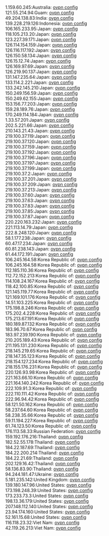 1.159.60.245:Australia: [ovpn config](vpn/1_159_60_245.ovpn)  
121.55.214.94:Guam: [ovpn config](vpn/121_55_214_94.ovpn)  
49.204.138.83:India: [ovpn config](vpn/49_204_138_83.ovpn)  
139.228.219.126:Indonesia: [ovpn config](vpn/139_228_219_126.ovpn)  
106.165.233.95:Japan: [ovpn config](vpn/106_165_233_95.ovpn)  
118.105.213.20:Japan: [ovpn config](vpn/118_105_213_20.ovpn)  
123.227.39.171:Japan: [ovpn config](vpn/123_227_39_171.ovpn)  
126.114.154.159:Japan: [ovpn config](vpn/126_114_154_159.ovpn)  
126.116.117.192:Japan: [ovpn config](vpn/126_116_117_192.ovpn)  
126.150.58.134:Japan: [ovpn config](vpn/126_150_58_134.ovpn)  
126.15.12.74:Japan: [ovpn config](vpn/126_15_12_74.ovpn)  
126.169.97.69:Japan: [ovpn config](vpn/126_169_97_69.ovpn)  
126.219.90.137:Japan: [ovpn config](vpn/126_219_90_137.ovpn)  
131.147.235.64:Japan: [ovpn config](vpn/131_147_235_64.ovpn)  
133.114.2.221:Japan: [ovpn config](vpn/133_114_2_221.ovpn)  
133.242.145.210:Japan: [ovpn config](vpn/133_242_145_210.ovpn)  
150.249.156.59:Japan: [ovpn config](vpn/150_249_156_59.ovpn)  
150.249.62.155:Japan: [ovpn config](vpn/150_249_62_155.ovpn)  
153.156.77.203:Japan: [ovpn config](vpn/153_156_77_203.ovpn)  
159.28.189.76:Japan: [ovpn config](vpn/159_28_189_76.ovpn)  
170.249.114.184:Japan: [ovpn config](vpn/170_249_114_184.ovpn)  
1.33.57.201:Japan: [ovpn config](vpn/1_33_57_201.ovpn)  
202.5.221.66:Japan: [ovpn config](vpn/202_5_221_66.ovpn)  
210.143.21.43:Japan: [ovpn config](vpn/210_143_21_43.ovpn)  
219.100.37.119:Japan: [ovpn config](vpn/219_100_37_119.ovpn)  
219.100.37.120:Japan: [ovpn config](vpn/219_100_37_120.ovpn)  
219.100.37.159:Japan: [ovpn config](vpn/219_100_37_159.ovpn)  
219.100.37.192:Japan: [ovpn config](vpn/219_100_37_192.ovpn)  
219.100.37.196:Japan: [ovpn config](vpn/219_100_37_196.ovpn)  
219.100.37.197:Japan: [ovpn config](vpn/219_100_37_197.ovpn)  
219.100.37.199:Japan: [ovpn config](vpn/219_100_37_199.ovpn)  
219.100.37.2:Japan: [ovpn config](vpn/219_100_37_2.ovpn)  
219.100.37.201:Japan: [ovpn config](vpn/219_100_37_201.ovpn)  
219.100.37.209:Japan: [ovpn config](vpn/219_100_37_209.ovpn)  
219.100.37.213:Japan: [ovpn config](vpn/219_100_37_213.ovpn)  
219.100.37.60:Japan: [ovpn config](vpn/219_100_37_60.ovpn)  
219.100.37.63:Japan: [ovpn config](vpn/219_100_37_63.ovpn)  
219.100.37.83:Japan: [ovpn config](vpn/219_100_37_83.ovpn)  
219.100.37.85:Japan: [ovpn config](vpn/219_100_37_85.ovpn)  
219.100.37.87:Japan: [ovpn config](vpn/219_100_37_87.ovpn)  
220.220.163.232:Japan: [ovpn config](vpn/220_220_163_232.ovpn)  
221.113.14.79:Japan: [ovpn config](vpn/221_113_14_79.ovpn)  
222.8.248.120:Japan: [ovpn config](vpn/222_8_248_120.ovpn)  
58.1.177.238:Japan: [ovpn config](vpn/58_1_177_238.ovpn)  
60.47.17.234:Japan: [ovpn config](vpn/60_47_17_234.ovpn)  
60.81.238.143:Japan: [ovpn config](vpn/60_81_238_143.ovpn)  
61.44.172.191:Japan: [ovpn config](vpn/61_44_172_191.ovpn)  
106.245.164.58:Korea Republic of: [ovpn config](vpn/106_245_164_58.ovpn)  
106.245.164.58:Korea Republic of: [ovpn config](vpn/106_245_164_58.ovpn)  
112.185.110.36:Korea Republic of: [ovpn config](vpn/112_185_110_36.ovpn)  
112.72.152.213:Korea Republic of: [ovpn config](vpn/112_72_152_213.ovpn)  
114.108.24.167:Korea Republic of: [ovpn config](vpn/114_108_24_167.ovpn)  
118.42.100.85:Korea Republic of: [ovpn config](vpn/118_42_100_85.ovpn)  
121.145.119.77:Korea Republic of: [ovpn config](vpn/121_145_119_77.ovpn)  
121.169.101.176:Korea Republic of: [ovpn config](vpn/121_169_101_176.ovpn)  
14.51.103.225:Korea Republic of: [ovpn config](vpn/14_51_103_225.ovpn)  
175.198.8.246:Korea Republic of: [ovpn config](vpn/175_198_8_246.ovpn)  
175.202.4.228:Korea Republic of: [ovpn config](vpn/175_202_4_228.ovpn)  
175.213.67.191:Korea Republic of: [ovpn config](vpn/175_213_67_191.ovpn)  
180.189.87.132:Korea Republic of: [ovpn config](vpn/180_189_87_132.ovpn)  
183.96.70.67:Korea Republic of: [ovpn config](vpn/183_96_70_67.ovpn)  
183.97.239.190:Korea Republic of: [ovpn config](vpn/183_97_239_190.ovpn)  
210.205.189.43:Korea Republic of: [ovpn config](vpn/210_205_189_43.ovpn)  
211.195.131.230:Korea Republic of: [ovpn config](vpn/211_195_131_230.ovpn)  
218.145.219.65:Korea Republic of: [ovpn config](vpn/218_145_219_65.ovpn)  
218.147.35.123:Korea Republic of: [ovpn config](vpn/218_147_35_123.ovpn)  
218.154.127.234:Korea Republic of: [ovpn config](vpn/218_154_127_234.ovpn)  
218.155.176.231:Korea Republic of: [ovpn config](vpn/218_155_176_231.ovpn)  
220.126.93.98:Korea Republic of: [ovpn config](vpn/220_126_93_98.ovpn)  
221.163.66.10:Korea Republic of: [ovpn config](vpn/221_163_66_10.ovpn)  
221.164.140.242:Korea Republic of: [ovpn config](vpn/221_164_140_242.ovpn)  
222.109.91.3:Korea Republic of: [ovpn config](vpn/222_109_91_3.ovpn)  
222.110.111.42:Korea Republic of: [ovpn config](vpn/222_110_111_42.ovpn)  
222.96.94.42:Korea Republic of: [ovpn config](vpn/222_96_94_42.ovpn)  
58.121.50.162:Korea Republic of: [ovpn config](vpn/58_121_50_162.ovpn)  
58.237.64.60:Korea Republic of: [ovpn config](vpn/58_237_64_60.ovpn)  
58.238.35.66:Korea Republic of: [ovpn config](vpn/58_238_35_66.ovpn)  
59.11.194.227:Korea Republic of: [ovpn config](vpn/59_11_194_227.ovpn)  
61.74.123.50:Korea Republic of: [ovpn config](vpn/61_74_123_50.ovpn)  
176.113.58.33:Russian Federation: [ovpn config](vpn/176_113_58_33.ovpn)  
159.192.176.216:Thailand: [ovpn config](vpn/159_192_176_216.ovpn)  
182.52.55.178:Thailand: [ovpn config](vpn/182_52_55_178.ovpn)  
184.22.187.69:Thailand: [ovpn config](vpn/184_22_187_69.ovpn)  
184.22.200.214:Thailand: [ovpn config](vpn/184_22_200_214.ovpn)  
184.22.21.69:Thailand: [ovpn config](vpn/184_22_21_69.ovpn)  
202.129.16.42:Thailand: [ovpn config](vpn/202_129_16_42.ovpn)  
58.136.83.90:Thailand: [ovpn config](vpn/58_136_83_90.ovpn)  
94.244.181.47:Ukraine: [ovpn config](vpn/94_244_181_47.ovpn)  
5.181.235.142:United Kingdom: [ovpn config](vpn/5_181_235_142.ovpn)  
139.180.147.96:United States: [ovpn config](vpn/139_180_147_96.ovpn)  
173.198.248.39:United States: [ovpn config](vpn/173_198_248_39.ovpn)  
173.233.73.3:United States: [ovpn config](vpn/173_233_73_3.ovpn)  
198.13.36.179:United States: [ovpn config](vpn/198_13_36_179.ovpn)  
207.148.112.140:United States: [ovpn config](vpn/207_148_112_140.ovpn)  
23.94.174.160:United States: [ovpn config](vpn/23_94_174_160.ovpn)  
52.161.15.68:United States: [ovpn config](vpn/52_161_15_68.ovpn)  
116.118.23.32:Viet Nam: [ovpn config](vpn/116_118_23_32.ovpn)  
42.119.26.213:Viet Nam: [ovpn config](vpn/42_119_26_213.ovpn)  
